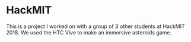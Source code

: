 # HackMIT
This is a project I worked on with a group of 3 other students at HackMIT 2018. We used the HTC Vive to make an immersive asteroids
game.
